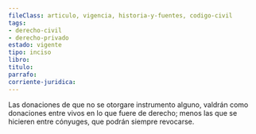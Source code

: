 ```yaml
---
fileClass: articulo, vigencia, historia-y-fuentes, codigo-civil
tags:
- derecho-civil
- derecho-privado
estado: vigente
tipo: inciso
libro:
titulo:
parrafo:
corriente-juridica:
---
```

Las donaciones de que no se otorgare instrumento alguno, valdrán como donaciones entre vivos en lo que fuere de derecho; menos las que se hicieren entre cónyuges, que podrán siempre revocarse.